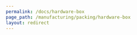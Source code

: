 ```yaml
---
permalink: /docs/hardware-box
page_path: /manufacturing/packing/hardware-box
layout: redirect
---
```

